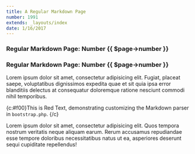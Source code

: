 ```yaml
---
title: A Regular Markdown Page
number: 1991
extends: _layouts/index
date: 1/16/2017
---
```


### Regular Markdown Page: Number {{ $page->number }}
### Regular Markdown Page: Number {{ $page->number }}

Lorem ipsum dolor sit amet, consectetur adipisicing elit. Fugiat, placeat saepe, voluptatibus dignissimos expedita quae et sit quia ipsa error blanditiis delectus at consequatur doloremque ratione nesciunt commodi nihil temporibus.

{c:#f00}This is Red Text, demonstrating customizing the Markdown parser in `bootstrap.php`. {/c}

Lorem ipsum dolor sit amet, consectetur adipisicing elit. Quos tempora nostrum veritatis neque aliquam earum. Rerum accusamus repudiandae esse tempore doloribus necessitatibus natus ut ea, asperiores deserunt sequi cupiditate repellendus!
